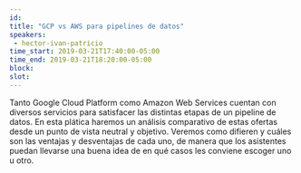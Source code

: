 ```yaml
---
id: 
title: "GCP vs AWS para pipelines de datos"
speakers:
 - hector-ivan-patricio
time_start: 2019-03-21T17:40:00-05:00
time_end: 2019-03-21T18:20:00-05:00
block: 
slot: 
---
```


Tanto Google Cloud Platform como Amazon Web Services cuentan con diversos servicios para satisfacer las distintas etapas de un pipeline de datos. En esta plática haremos un análisis comparativo de estas ofertas desde un punto de vista neutral y objetivo. Veremos como difieren y cuáles son las ventajas y desventajas de cada uno, de manera que los asistentes puedan llevarse una buena idea de en qué casos les conviene escoger uno u otro.